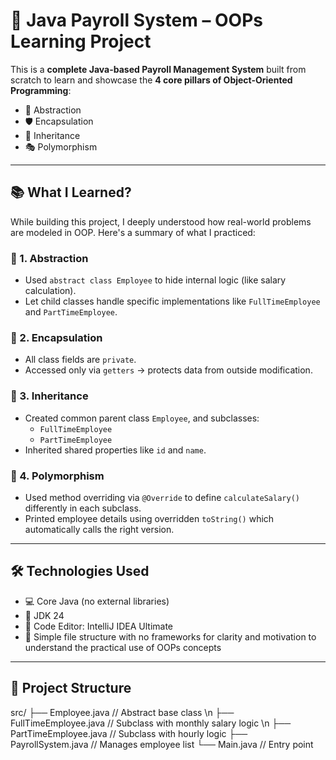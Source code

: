 # 🧾 Java Payroll System – OOPs Learning Project

This is a **complete Java-based Payroll Management System** built from scratch to learn and showcase the **4 core pillars of Object-Oriented Programming**:

- 🧠 Abstraction  
- 🛡️ Encapsulation  
- 🧬 Inheritance  
- 🎭 Polymorphism

---

## 📚 What I Learned?

While building this project, I deeply understood how real-world problems are modeled in OOP. Here's a summary of what I practiced:

### 🔹 1. Abstraction
- Used `abstract class Employee` to hide internal logic (like salary calculation).
- Let child classes handle specific implementations like `FullTimeEmployee` and `PartTimeEmployee`.

### 🔹 2. Encapsulation
- All class fields are `private`.
- Accessed only via `getters` → protects data from outside modification.

### 🔹 3. Inheritance
- Created common parent class `Employee`, and subclasses:
  - `FullTimeEmployee`
  - `PartTimeEmployee`
- Inherited shared properties like `id` and `name`.

### 🔹 4. Polymorphism
- Used method overriding via `@Override` to define `calculateSalary()` differently in each subclass.
- Printed employee details using overridden `toString()` which automatically calls the right version.

---

## 🛠️ Technologies Used

- 💻 Core Java (no external libraries)
- 🧪 JDK 24
- 📝 Code Editor: IntelliJ IDEA Ultimate
- 📁 Simple file structure with no frameworks for clarity and motivation to understand the practical use of OOPs concepts

---

## 📂 Project Structure

src/
├── Employee.java          // Abstract base class \n
├── FullTimeEmployee.java  // Subclass with monthly salary logic \n
├── PartTimeEmployee.java  // Subclass with hourly logic
├── PayrollSystem.java     // Manages employee list
└── Main.java              // Entry point

